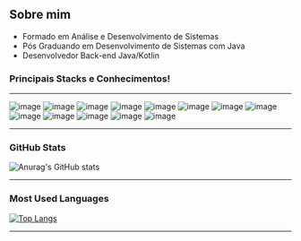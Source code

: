 <h2>Sobre mim</h2>
<ul>
  <li>Formado em Análise e Desenvolvimento de Sistemas</li>
  <li>Pós Graduando em Desenvolvimento de Sistemas com Java</li>
  <li>Desenvolvedor Back-end Java/Kotlin</li>
  </ul>
  
<h3> Principais Stacks e Conhecimentos! </h3>
  <hr>

![image](https://user-images.githubusercontent.com/98930924/213053534-25dc07bb-5e10-4b35-a253-230ee1952acd.png)
![image](https://user-images.githubusercontent.com/98930924/213053552-268f568d-5879-4da0-a529-781e5cc8c4b0.png)
![image](https://user-images.githubusercontent.com/98930924/213053568-c6f768f2-a4ba-45d8-83d9-eb2584d3766a.png)
![image](https://user-images.githubusercontent.com/98930924/213053587-e9b9acd1-f02a-490e-82e5-e2ca5bfb94d4.png)
![image](https://user-images.githubusercontent.com/98930924/213053601-d24db873-8738-41e9-8253-3d0b4717ae49.png)
![image](https://user-images.githubusercontent.com/98930924/213053624-e933ab1c-6a72-4855-ac35-08ff9b69a03c.png)
![image](https://user-images.githubusercontent.com/98930924/213053644-873db6b1-e153-4f8d-8abb-cd41eae05342.png)
![image](https://user-images.githubusercontent.com/98930924/213053652-6dee9e9d-032d-4f1d-b7ea-f4a8252c79e2.png)
![image](https://user-images.githubusercontent.com/98930924/213053661-bcd0acc3-f17f-4d41-9986-67e34753d6a7.png)
![image](https://user-images.githubusercontent.com/98930924/213053674-a255583f-3c9e-4573-b3be-8ce7a6062cd4.png)
![image](https://user-images.githubusercontent.com/98930924/213053684-ba0966d4-efda-4591-982c-f1050ec5715d.png)
![image](https://user-images.githubusercontent.com/98930924/213053696-db1127c9-8f55-4c56-a3e6-37b46921e1d8.png)
![image](https://user-images.githubusercontent.com/98930924/213053704-e4726263-b1ea-46eb-8da1-dc00a5277037.png)

<hr>

<h3>GitHub Stats</h3>

![Anurag's GitHub stats](https://github-readme-stats.vercel.app/api?username=dudupuci&show_icons=true&theme=radical)
<hr>

<h3>Most Used Languages</h3>

[![Top Langs](https://github-readme-stats.vercel.app/api/top-langs/?username=dudupuci&hide=javascript,html)](https://github.com/anuraghazra/github-readme-stats)

<hr>

